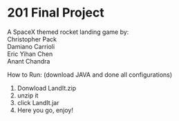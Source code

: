 # 201 Final Project
A SpaceX themed rocket landing game by: <br />
Christopher Pack <br />
Damiano Carrioli <br />
Eric Yihan Chen <br />
Anant Chandra

How to Run:
(download JAVA and done all configurations)
1. Donwload LandIt.zip
2. unzip it
3. click LandIt.jar
4. Here you go, enjoy!
